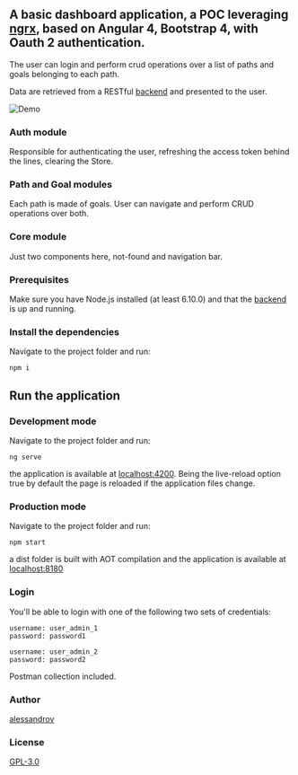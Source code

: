 ## A basic dashboard application, a POC leveraging [ngrx](https://github.com/ngrx/platform), based on Angular 4, Bootstrap 4, with Oauth 2 authentication.

The user can login and perform crud operations over a list of paths and goals belonging to each path.

Data are retrieved from a RESTful [backend](https://github.com/alessandrov/ngrx-poc-nodejs-backend) and presented to the user.                  

![Demo](https://user-images.githubusercontent.com/10244603/50723249-5adfa800-10db-11e9-8c0d-f575e1e50d0f.gif)


### Auth module

Responsible for authenticating the user, refreshing the access token behind the lines, clearing the Store.

### Path and Goal modules

Each path is made of goals. User can navigate and perform CRUD operations over both.

### Core module

Just two components here, not-found and navigation bar.
	

### Prerequisites
Make sure you have Node.js installed (at least 6.10.0) and that the [backend](https://github.com/alessandrov/node-express-rest-service) 
is up and running.


### Install the dependencies

Navigate to the project folder and run:
```
npm i
```

## Run the application

### Development mode

Navigate to the project folder and run:
```
ng serve
```

the application is available at [localhost:4200](http://localhost:4200).
Being the live-reload option true by default the page is reloaded if the application files change.
 
### Production mode

Navigate to the project folder and run:
```
npm start
```

a dist folder is built with AOT compilation and the application is available at [localhost:8180](http://localhost:8180) 


### Login 

You'll be able to login with one of the following two sets of credentials:

```
username: user_admin_1
password: password1

username: user_admin_2
password: password2
```

Postman collection included.

### Author

[alessandrov](https://github.com/alessandrov)


### License

[GPL-3.0](https://github.com/alessandrov/ngrx-poc/master/LICENSE)
